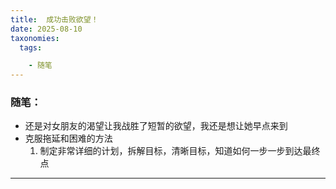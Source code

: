 ```yaml
---
title:  成功击败欲望！
date: 2025-08-10
taxonomies:
  tags:

    - 随笔
---
```


### 随笔：

- 还是对女朋友的渴望让我战胜了短暂的欲望，我还是想让她早点来到
- 克服拖延和困难的方法
  1. 制定非常详细的计划，拆解目标，清晰目标，知道如何一步一步到达最终点

------

